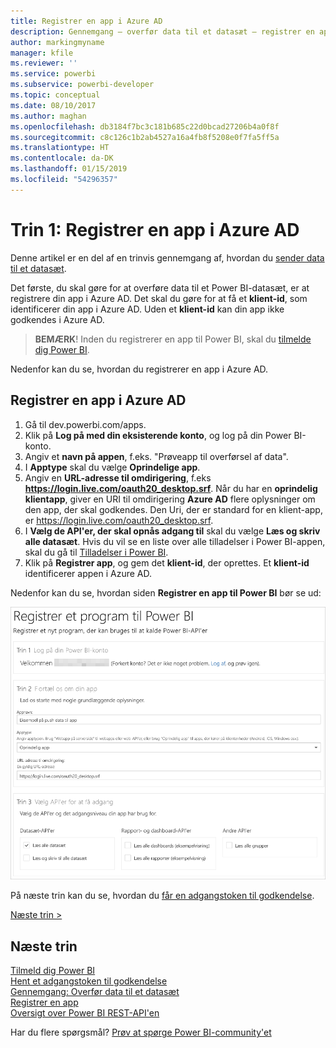```yaml
---
title: Registrer en app i Azure AD
description: Gennemgang – overfør data til et datasæt – registrer en app i Azure AD
author: markingmyname
manager: kfile
ms.reviewer: ''
ms.service: powerbi
ms.subservice: powerbi-developer
ms.topic: conceptual
ms.date: 08/10/2017
ms.author: maghan
ms.openlocfilehash: db3184f7bc3c181b685c22d0bcad27206b4a0f8f
ms.sourcegitcommit: c8c126c1b2ab4527a16a4fb8f5208e0f7fa5ff5a
ms.translationtype: HT
ms.contentlocale: da-DK
ms.lasthandoff: 01/15/2019
ms.locfileid: "54296357"
---
```

# <a name="step-1-register-an-app-with-azure-ad"></a>Trin 1: Registrer en app i Azure AD
Denne artikel er en del af en trinvis gennemgang af, hvordan du [sender data til et datasæt](walkthrough-push-data.md).

Det første, du skal gøre for at overføre data til et Power BI-datasæt, er at registrere din app i Azure AD. Det skal du gøre for at få et **klient-id**, som identificerer din app i Azure AD. Uden et **klient-id** kan din app ikke godkendes i Azure AD.

> **BEMÆRK**! Inden du registrerer en app til Power BI, skal du [tilmelde dig Power BI](create-an-azure-active-directory-tenant.md).
> 
> 

Nedenfor kan du se, hvordan du registrerer en app i Azure AD.

## <a name="register-an-app-in-azure-ad"></a>Registrer en app i Azure AD
1. Gå til dev.powerbi.com/apps.
2. Klik på **Log på med din eksisterende konto**, og log på din Power BI-konto.
3. Angiv et **navn på appen**, f.eks. "Prøveapp til overførsel af data".
4. I **Apptype** skal du vælge **Oprindelige app**.
5. Angiv en **URL-adresse til omdirigering**, f.eks **https://login.live.com/oauth20_desktop.srf**. Når du har en **oprindelig klientapp**, giver en URI til omdirigering **Azure AD** flere oplysninger om den app, der skal godkendes. Den Uri, der er standard for en klient-app, er https://login.live.com/oauth20_desktop.srf.
6. I **Vælg de API'er, der skal opnås adgang til** skal du vælge **Læs og skriv alle datasæt**. Hvis du vil se en liste over alle tilladelser i Power BI-appen, skal du gå til [Tilladelser i Power BI](power-bi-permissions.md).
7. Klik på **Registrer app**, og gem det **klient-id**, der oprettes. Et **klient-id** identificerer appen i Azure AD.

Nedenfor kan du se, hvordan siden **Registrer en app til Power BI** bør se ud:

![](media/walkthrough-push-data-register-app-with-azure-ad/powerbi-developer-sample-register-app.png)

På næste trin kan du se, hvordan du [får en adgangstoken til godkendelse](walkthrough-push-data-get-token.md).

[Næste trin >](walkthrough-push-data-get-token.md)

## <a name="next-steps"></a>Næste trin
[Tilmeld dig Power BI](create-an-azure-active-directory-tenant.md)  
[Hent et adgangstoken til godkendelse](walkthrough-push-data-get-token.md)  
[Gennemgang: Overfør data til et datasæt](walkthrough-push-data.md)  
[Registrer en app](register-app.md)  
[Oversigt over Power BI REST-API'en](overview-of-power-bi-rest-api.md)  

Har du flere spørgsmål? [Prøv at spørge Power BI-community'et](http://community.powerbi.com/)

